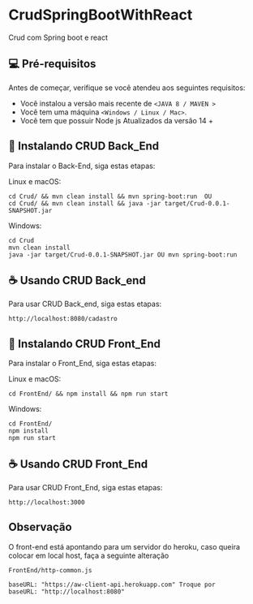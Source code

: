 # CrudSpringBootWithReact
Crud com Spring boot e react

## 💻 Pré-requisitos
Antes de começar, verifique se você atendeu aos seguintes requisitos:
<!---Estes são apenas requisitos de exemplo. Adicionar, duplicar ou remover conforme necessário--->
* Você instalou a versão mais recente de `<JAVA 8 / MAVEN >`
* Você tem uma máquina `<Windows / Linux / Mac>`.
* Você tem que possuir Node js Atualizados da versão 14 + 
## 🚀 Instalando CRUD Back_End

Para instalar o Back-End, siga estas etapas:

Linux e macOS:
```
cd Crud/ && mvn clean install && mvn spring-boot:run  OU
cd Crud/ && mvn clean install && java -jar target/Crud-0.0.1-SNAPSHOT.jar 
```

Windows:
```
cd Crud
mvn clean install
java -jar target/Crud-0.0.1-SNAPSHOT.jar OU mvn spring-boot:run
```
## ☕ Usando CRUD Back_end

Para usar CRUD Back_end, siga estas etapas:

```
http://localhost:8080/cadastro
```


## 🚀 Instalando CRUD Front_End

Para instalar o Front_End, siga estas etapas:

Linux e macOS:
```
cd FrontEnd/ && npm install && npm run start  
```

Windows:
```
cd FrontEnd/
npm install
npm run start
```
## ☕ Usando CRUD Front_End

Para usar CRUD Front_End, siga estas etapas:

```
http://localhost:3000
```

## Observação

O front-end está apontando para um servidor do heroku, caso queira colocar em local host, faça a seguinte alteração

```
FrontEnd/http-common.js

baseURL: "https://aw-client-api.herokuapp.com" Troque por 
baseURL: "http://localhost:8080"
```

